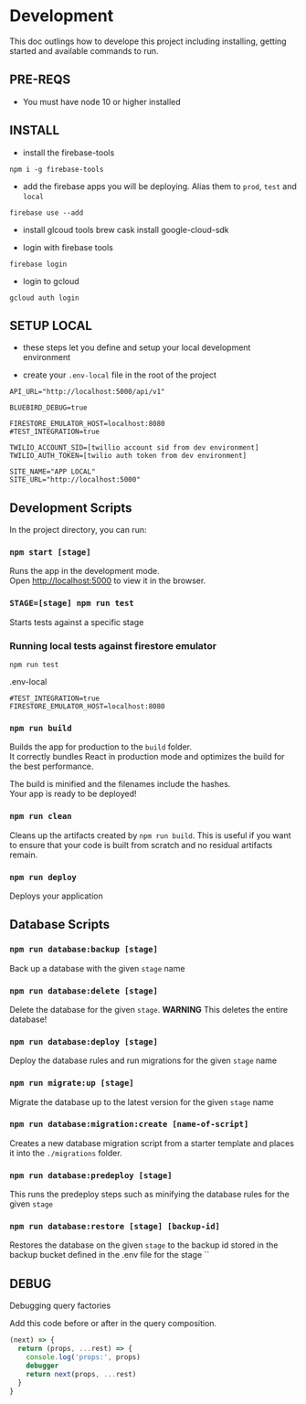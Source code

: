 # Development 

This doc outlings how to develope this project including installing, getting
started and available commands to run.


## PRE-REQS

* You must have node 10 or higher installed


## INSTALL

* install the firebase-tools
```
npm i -g firebase-tools
```
* add the firebase apps you will be deploying. Alias them to `prod`, `test` and `local`
```
firebase use --add 
``` 
* install glcoud tools
brew cask install google-cloud-sdk


* login with firebase tools
```
firebase login
```

* login to gcloud
```
gcloud auth login
```

## SETUP LOCAL
* these steps let you define and setup your local development environment

* create your `.env-local` file in the root of the project
```
API_URL="http://localhost:5000/api/v1"

BLUEBIRD_DEBUG=true

FIRESTORE_EMULATOR_HOST=localhost:8080
#TEST_INTEGRATION=true

TWILIO_ACCOUNT_SID=[twillio account sid from dev environment]
TWILIO_AUTH_TOKEN=[twilio auth token from dev environment]

SITE_NAME="APP LOCAL"
SITE_URL="http://localhost:5000"
```



## Development Scripts

In the project directory, you can run:

### `npm start [stage]`

Runs the app in the development mode.<br>
Open [http://localhost:5000](http://localhost:5000) to view it in the browser.


### `STAGE=[stage] npm run test`

Starts tests against a specific stage

### Running local tests against firestore emulator
```
npm run test
```

.env-local
```
#TEST_INTEGRATION=true
FIRESTORE_EMULATOR_HOST=localhost:8080
```

### `npm run build`

Builds the app for production to the `build` folder.<br>
It correctly bundles React in production mode and optimizes the build for the best performance.

The build is minified and the filenames include the hashes.<br>
Your app is ready to be deployed!


### `npm run clean`

Cleans up the artifacts created by `npm run build`. This is useful if you want
to ensure that your code is built from scratch and no residual artifacts remain.


### `npm run deploy`

Deploys your application 


## Database Scripts

### `npm run database:backup [stage]`

Back up a database with the given `stage` name

### `npm run database:delete [stage]`

Delete the database for the given `stage`. **WARNING** This deletes the entire database!

### `npm run database:deploy [stage]`

Deploy the database rules and run migrations for the given `stage` name

### `npm run migrate:up [stage]`

Migrate the database up to the latest version for the given `stage` name

### `npm run database:migration:create [name-of-script]`

Creates a new database migration script from a starter template and places it
into the `./migrations` folder.

### `npm run database:predeploy [stage]`

This runs the predeploy steps such as minifying the database rules for the given `stage`

### `npm run database:restore [stage] [backup-id]`

Restores the database on the given `stage` to the backup id stored in the backup
bucket defined in the .env file for the stage ``

## DEBUG

Debugging query factories

Add this code before or after in the query composition.
```js
(next) => {
  return (props, ...rest) => {
    console.log('props:', props)
    debugger
    return next(props, ...rest)
  }
}
```
